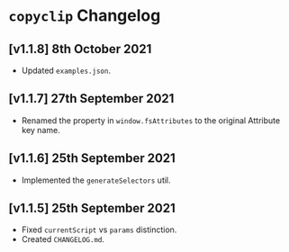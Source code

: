 # `copyclip` Changelog

## [v1.1.8] 8th October 2021

- Updated `examples.json`.

## [v1.1.7] 27th September 2021

- Renamed the property in `window.fsAttributes` to the original Attribute key name.

## [v1.1.6] 25th September 2021

- Implemented the `generateSelectors` util.

## [v1.1.5] 25th September 2021

- Fixed `currentScript` vs `params` distinction.
- Created `CHANGELOG.md`.
